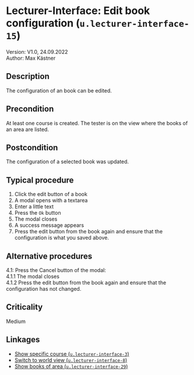 # Lecturer-Interface: Edit book configuration (`u.lecturer-interface-15`)


Version: V1.0, 24.09.2022 \
Author: Max Kästner

## Description

The configuration of an book can be edited.

## Precondition

At least one course is created. The tester is on the view where the books of an area are listed.

## Postcondition

The configuration of a selected book was updated.

## Typical procedure

1. Click the edit button of a book
2. A modal opens with a textarea
3. Enter a little text
4. Press the `Ok` button
5. The modal closes
6. A success message appears
7. Press the edit button from the book again and ensure that the configuration is what you saved above.

## Alternative procedures

4.1: Press the Cancel button of the modal: \
    4.1.1 The modal closes \
    4.1.2 Press the edit button from the book again and ensure that the configuration has not changed.


## Criticality

Medium

## Linkages

- [Show specific course (`u.lecturer-interface-3`)](u-lecturer-interface-03-show-specific-course.md)
- [Switch to world view (`u.lecturer-interface-8`)](u-lecturer-interface-08-switch-to-world-view.md)
- [Show books of area (`u.lecturer-interface-29`)](u-lecturer-interface-29-show-books-of-area.md)